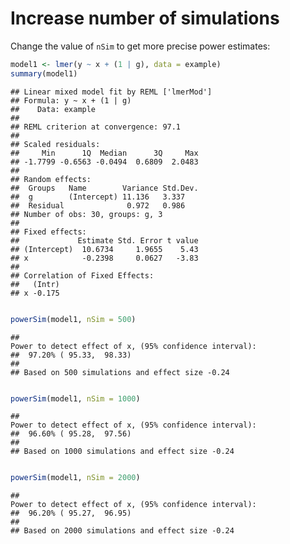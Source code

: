 Increase number of simulations
========================================================










Change the value of `nSim` to get more precise power estimates:


```r
model1 <- lmer(y ~ x + (1 | g), data = example)
summary(model1)
```

```
## Linear mixed model fit by REML ['lmerMod']
## Formula: y ~ x + (1 | g)
##    Data: example
## 
## REML criterion at convergence: 97.1
## 
## Scaled residuals: 
##     Min      1Q  Median      3Q     Max 
## -1.7799 -0.6563 -0.0494  0.6809  2.0483 
## 
## Random effects:
##  Groups   Name        Variance Std.Dev.
##  g        (Intercept) 11.136   3.337   
##  Residual              0.972   0.986   
## Number of obs: 30, groups: g, 3
## 
## Fixed effects:
##             Estimate Std. Error t value
## (Intercept)  10.6734     1.9655    5.43
## x            -0.2398     0.0627   -3.83
## 
## Correlation of Fixed Effects:
##   (Intr)
## x -0.175
```

```r

powerSim(model1, nSim = 500)
```

```
## Power to detect effect of x, (95% confidence interval):
##  97.20% ( 95.33,  98.33)
## 
## Based on 500 simulations and effect size -0.24
```

```r

powerSim(model1, nSim = 1000)
```

```
## Power to detect effect of x, (95% confidence interval):
##  96.60% ( 95.28,  97.56)
## 
## Based on 1000 simulations and effect size -0.24
```

```r

powerSim(model1, nSim = 2000)
```

```
## Power to detect effect of x, (95% confidence interval):
##  96.20% ( 95.27,  96.95)
## 
## Based on 2000 simulations and effect size -0.24
```


